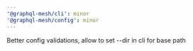 ```yaml
---
'@graphql-mesh/cli': minor
'@graphql-mesh/config': minor
---
```


Better config validations, allow to set --dir in cli for base path
